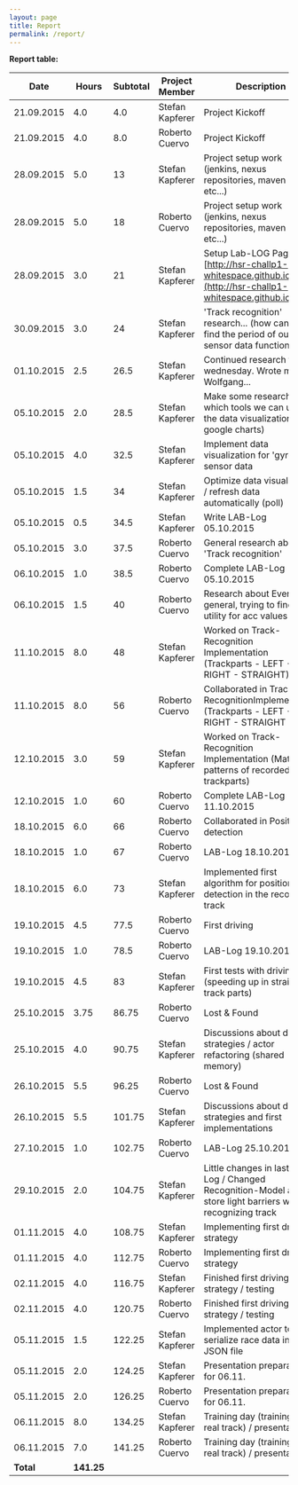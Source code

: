```yaml
---
layout: page
title: Report
permalink: /report/
---
```

**Report table:**
<div id="report-table-container">

| Date        | Hours      | Subtotal | Project Member  | Description                                                                                                               |
| ------------| ---------- | -------- | --------------- | ------------------------------------------------------------------------------------------------------------------------- |
| 21.09.2015  | 4.0        | 4.0      | Stefan Kapferer | Project Kickoff                                                                                                           |
| 21.09.2015  | 4.0        | 8.0      | Roberto Cuervo  | Project Kickoff                                                                                                           |
| 28.09.2015  | 5.0        | 13       | Stefan Kapferer | Project setup work (jenkins, nexus repositories, maven build, etc...)                                                     |
| 28.09.2015  | 5.0        | 18       | Roberto Cuervo  | Project setup work (jenkins, nexus repositories, maven build, etc...)                                                     |
| 28.09.2015  | 3.0        | 21       | Stefan Kapferer | Setup Lab-LOG Page [http://hsr-challp1-whitespace.github.io/](http://hsr-challp1-whitespace.github.io/)                   |
| 30.09.2015  | 3.0        | 24       | Stefan Kapferer | 'Track recognition' research... (how can we find the period of our sensor data function??)                                |
| 01.10.2015  | 2.5        | 26.5     | Stefan Kapferer | Continued research from wednesday. Wrote mail to Wolfgang...                                                              |
| 05.10.2015  | 2.0        | 28.5     | Stefan Kapferer | Make some research which tools we can use for the data visualization (--> google charts)                                  |
| 05.10.2015  | 4.0        | 32.5     | Stefan Kapferer | Implement data visualization for 'gyro z' sensor data                                                                     |
| 05.10.2015  | 1.5        | 34       | Stefan Kapferer | Optimize data visualization / refresh data automatically (poll)                                                           |
| 05.10.2015  | 0.5        | 34.5     | Stefan Kapferer | Write LAB-Log 05.10.2015                                                                                                  |
| 05.10.2015  | 3.0        | 37.5     | Roberto Cuervo  | General research about 'Track recognition'                                                                                |
| 06.10.2015  | 1.0        | 38.5     | Roberto Cuervo  | Complete LAB-Log 05.10.2015                                                                                               |
| 06.10.2015  | 1.5        | 40       | Roberto Cuervo  | Research about Events in general, trying to find a utility for acc values                                                 |
| 11.10.2015  | 8.0        | 48       | Stefan Kapferer | Worked on Track-Recognition Implementation (Trackparts - LEFT - RIGHT - STRAIGHT)                                         |
| 11.10.2015  | 8.0        | 56       | Roberto Cuervo  | Collaborated in Track-RecognitionImplementation (Trackparts - LEFT - RIGHT - STRAIGHT                                     |
| 12.10.2015  | 3.0        | 59       | Stefan Kapferer | Worked on Track-Recognition Implementation (Match patterns of recorded trackparts)                                        |
| 12.10.2015  | 1.0        | 60       | Roberto Cuervo  | Complete LAB-Log 11.10.2015                                                                                               |
| 18.10.2015  | 6.0        | 66       | Roberto Cuervo  | Collaborated in Position detection                                                                                        |
| 18.10.2015  | 1.0        | 67       | Roberto Cuervo  | LAB-Log 18.10.2015                                                                                                        |
| 18.10.2015  | 6.0        | 73       | Stefan Kapferer | Implemented first algorithm for position detection in the recognized track                                                |
| 19.10.2015  | 4.5        | 77.5     | Roberto Cuervo  | First driving                                                                                                             |
| 19.10.2015  | 1.0        | 78.5     | Roberto Cuervo  | LAB-Log 19.10.2015                                                                                                        |
| 19.10.2015  | 4.5        | 83       | Stefan Kapferer | First tests with driving (speeding up in straight track parts)                                                            |
| 25.10.2015  | 3.75       | 86.75    | Roberto Cuervo  | Lost & Found                                                                                                              |
| 25.10.2015  | 4.0        | 90.75    | Stefan Kapferer | Discussions about driving strategies / actor refactoring (shared memory)                                                  |
| 26.10.2015  | 5.5        | 96.25    | Roberto Cuervo  | Lost & Found                                                                                                              |
| 26.10.2015  | 5.5        | 101.75   | Stefan Kapferer | Discussions about driving strategies and first implementations                                                            |
| 27.10.2015  | 1.0        | 102.75   | Roberto Cuervo  | LAB-Log 25.10.2015                                                                                                        |
| 29.10.2015  | 2.0        | 104.75   | Stefan Kapferer | Little changes in last LAB-Log / Changed Recognition-Model and store light barriers while recognizing track               |
| 01.11.2015  | 4.0        | 108.75   | Stefan Kapferer | Implementing first driving strategy                                                                                       |
| 01.11.2015  | 4.0        | 112.75   | Roberto Cuervo  | Implementing first driving strategy                                                                                       |
| 02.11.2015  | 4.0        | 116.75   | Stefan Kapferer | Finished first driving strategy / testing                                                                                 |
| 02.11.2015  | 4.0        | 120.75   | Roberto Cuervo  | Finished first driving strategy / testing                                                                                 |
| 05.11.2015  | 1.5        | 122.25   | Stefan Kapferer | Implemented actor to serialize race data into JSON file                                                                   |
| 05.11.2015  | 2.0        | 124.25   | Stefan Kapferer	| Presentation preparation for 06.11.                                                                                       |
| 05.11.2015  | 2.0        | 126.25   | Roberto Cuervo	| Presentation preparation for 06.11.                                                                                       |
| 06.11.2015  | 8.0        | 134.25   | Stefan Kapferer | Training day (trainings on real track) / presentation                                                                     |
| 06.11.2015  | 7.0        | 141.25   | Roberto Cuervo  | Training day (trainings on real track) / presentation                                                                     |
| **Total**   | **141.25** |          |                 |                                                                                                                           |

</div>
